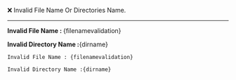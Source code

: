 ❌ Invalid File Name Or Directories Name.

<hr>

<b>Invalid File Name : </b>{filenamevalidation}

<b>Invalid Directory Name :</b>{dirname}

```
Invalid File Name : {filenamevalidation}

Invalid Directory Name :{dirname}

```